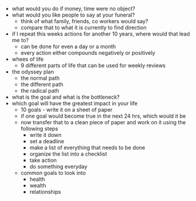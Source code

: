 - what would you do if money, time were no object?
- what would you like people to say at your funeral?
	- think of what family, friends, co workers would say?
	- compare that to what it is currently to find direction
- if I repeat this weeks actions for another 10 years, where would that lead me to?
	- can be done for even a day or a month
	- every action either compounds negatively or positively
- whees of life
	- 9 different parts of life that can be used for weekly reviews
- the odyssey plan
	- the normal path
	- the different path
	- the radical path
- what is the goal and what is the bottleneck?
- which goal will have the greatest impact in your life
	- 10 goals - write it on a sheet of paper
	- if one goal would become true in the next 24 hrs, which would it be
	- now transfer that to a clean piece of paper and work on it using the following steps
		- write it down
		- set a deadline
		- make a list of everything that needs to be done
		- organize the list into a checklist
		- take action
		- do something everyday
	- common goals to look into
		- health
		- wealth
		- relationships